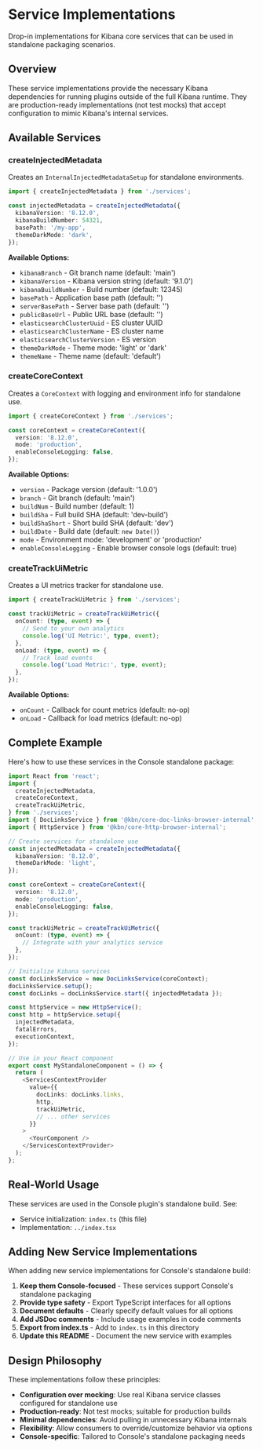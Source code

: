 # Service Implementations

Drop-in implementations for Kibana core services that can be used in standalone packaging scenarios.

## Overview

These service implementations provide the necessary Kibana dependencies for running plugins outside of the full Kibana runtime. They are production-ready implementations (not test mocks) that accept configuration to mimic Kibana's internal services.

## Available Services

### createInjectedMetadata

Creates an `InternalInjectedMetadataSetup` for standalone environments.

```typescript
import { createInjectedMetadata } from './services';

const injectedMetadata = createInjectedMetadata({
  kibanaVersion: '8.12.0',
  kibanaBuildNumber: 54321,
  basePath: '/my-app',
  themeDarkMode: 'dark',
});
```

**Available Options:**
- `kibanaBranch` - Git branch name (default: 'main')
- `kibanaVersion` - Kibana version string (default: '9.1.0')
- `kibanaBuildNumber` - Build number (default: 12345)
- `basePath` - Application base path (default: '')
- `serverBasePath` - Server base path (default: '')
- `publicBaseUrl` - Public URL base (default: '')
- `elasticsearchClusterUuid` - ES cluster UUID
- `elasticsearchClusterName` - ES cluster name
- `elasticsearchClusterVersion` - ES version
- `themeDarkMode` - Theme mode: 'light' or 'dark'
- `themeName` - Theme name (default: 'default')

### createCoreContext

Creates a `CoreContext` with logging and environment info for standalone use.

```typescript
import { createCoreContext } from './services';

const coreContext = createCoreContext({
  version: '8.12.0',
  mode: 'production',
  enableConsoleLogging: false,
});
```

**Available Options:**
- `version` - Package version (default: '1.0.0')
- `branch` - Git branch (default: 'main')
- `buildNum` - Build number (default: 1)
- `buildSha` - Full build SHA (default: 'dev-build')
- `buildShaShort` - Short build SHA (default: 'dev')
- `buildDate` - Build date (default: `new Date()`)
- `mode` - Environment mode: 'development' or 'production'
- `enableConsoleLogging` - Enable browser console logs (default: true)

### createTrackUiMetric

Creates a UI metrics tracker for standalone use.

```typescript
import { createTrackUiMetric } from './services';

const trackUiMetric = createTrackUiMetric({
  onCount: (type, event) => {
    // Send to your own analytics
    console.log('UI Metric:', type, event);
  },
  onLoad: (type, event) => {
    // Track load events
    console.log('Load Metric:', type, event);
  },
});
```

**Available Options:**
- `onCount` - Callback for count metrics (default: no-op)
- `onLoad` - Callback for load metrics (default: no-op)

## Complete Example

Here's how to use these services in the Console standalone package:

```typescript
import React from 'react';
import {
  createInjectedMetadata,
  createCoreContext,
  createTrackUiMetric,
} from './services';
import { DocLinksService } from '@kbn/core-doc-links-browser-internal';
import { HttpService } from '@kbn/core-http-browser-internal';

// Create services for standalone use
const injectedMetadata = createInjectedMetadata({
  kibanaVersion: '8.12.0',
  themeDarkMode: 'light',
});

const coreContext = createCoreContext({
  version: '8.12.0',
  mode: 'production',
  enableConsoleLogging: false,
});

const trackUiMetric = createTrackUiMetric({
  onCount: (type, event) => {
    // Integrate with your analytics service
  },
});

// Initialize Kibana services
const docLinksService = new DocLinksService(coreContext);
docLinksService.setup();
const docLinks = docLinksService.start({ injectedMetadata });

const httpService = new HttpService();
const http = httpService.setup({
  injectedMetadata,
  fatalErrors,
  executionContext,
});

// Use in your React component
export const MyStandaloneComponent = () => {
  return (
    <ServicesContextProvider
      value={{
        docLinks: docLinks.links,
        http,
        trackUiMetric,
        // ... other services
      }}
    >
      <YourComponent />
    </ServicesContextProvider>
  );
};
```

## Real-World Usage

These services are used in the Console plugin's standalone build. See:
- Service initialization: `index.ts` (this file)
- Implementation: `../index.tsx`

## Adding New Service Implementations

When adding new service implementations for Console's standalone build:

1. **Keep them Console-focused** - These services support Console's standalone packaging
2. **Provide type safety** - Export TypeScript interfaces for all options
3. **Document defaults** - Clearly specify default values for all options
4. **Add JSDoc comments** - Include usage examples in code comments
5. **Export from index.ts** - Add to `index.ts` in this directory
6. **Update this README** - Document the new service with examples

## Design Philosophy

These implementations follow these principles:

- **Configuration over mocking**: Use real Kibana service classes configured for standalone use
- **Production-ready**: Not test mocks; suitable for production builds
- **Minimal dependencies**: Avoid pulling in unnecessary Kibana internals
- **Flexibility**: Allow consumers to override/customize behavior via options
- **Console-specific**: Tailored to Console's standalone packaging needs
